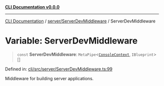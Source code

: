 [**CLI Documentation v0.0.0**](../../../README.md)

***

[CLI Documentation](../../../modules.md) / [server/ServerDevMiddleware](../README.md) / ServerDevMiddleware

# Variable: ServerDevMiddleware

> `const` **ServerDevMiddleware**: `MetaPipe`\<[`ConsoleContext`](../../../declarations/interfaces/ConsoleContext.md), `IBlueprint`\>[]

Defined in: [cli/src/server/ServerDevMiddleware.ts:99](https://github.com/stonemjs/cli/blob/9e518a2b8256b5ebc9e0e69a80ac84eb1fb59bf9/src/server/ServerDevMiddleware.ts#L99)

Middleware for building server applications.
